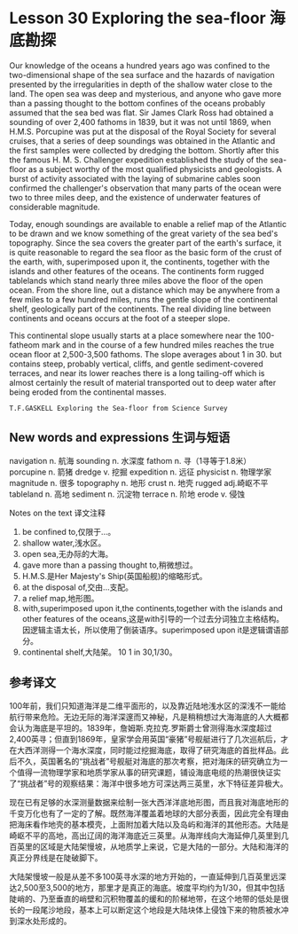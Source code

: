# Lesson 30 Exploring the sea-floor 海底勘探
Our knowledge of the oceans a hundred years ago was confined to the two-dimensional shape of the sea surface and the hazards of navigation presented by the irregularities in depth of the shallow water close to the land. The open sea was deep and mysterious, and anyone who gave more than a passing thought to the bottom confines of the oceans probably assumed that the sea bed was flat. Sir James Clark Ross had obtained a sounding of over 2,400 fathoms in 1839, but it was not until 1869, when H.M.S. Porcupine was put at the disposal of the Royal Society for several cruises, that a series of deep soundings was obtained in the Atlantic and the first samples were collected by dredging the bottom. Shortly after this the famous H. M. S. Challenger expedition established the study of the sea-floor as a subject worthy of the most qualified physicists and geologists. A burst of activity associated with the laying of submarine cables soon confirmed the challenger's observation that many parts of the ocean were two to three miles deep, and the existence of underwater features of considerable magnitude.

Today, enough soundings are available to enable a relief map of the Atlantic to be drawn and we know something of the great variety of the sea bed's topography. Since the sea covers the greater part of the earth's surface, it is quite reasonable to regard the sea floor as the basic form of the crust of the earth, with, superimposed upon it, the continents, together with the islands and other features of the oceans. The continents form rugged tablelands which stand nearly three miles above the floor of the open ocean. From the shore line, out a distance which may be anywhere from a few miles to a few hundred miles, runs the gentle slope of the continental shelf, geologically part of the continents. The real dividing line between continents and oceans occurs at the foot of a steeper slope.

This continental slope usually starts at a place somewhere near the 100-fatheom mark and in the course of a few hundred miles reaches the true ocean floor at 2,500-3,500 fathoms. The slope averages about 1 in 30. but contains steep, probably vertical, cliffs, and gentle sediment-covered terraces, and near its lower reaches there is a long tailing-off which is almost certainly the result of material transported out to deep water after being eroded from the continental masses.
	
	T.F.GASKELL Exploring the Sea-floor from Science Survey

## New words and expressions 生词与短语

navigation n. 航海
	sounding n. 水深度
	fathom n. 寻（1寻等于1.8米）
	porcupine n. 箭猪
	dredge v. 挖掘
	expedition n. 远征
	physicist n. 物理学家
	magnitude n. 很多
	topography n. 地形
	crust n. 地壳
	rugged adj.崎岖不平
	tableland n. 高地
	sediment n. 沉淀物
	terrace n. 阶地
	erode v. 侵蚀

Notes on the text 译文注释

1. be confined to,仅限于...。
2. shallow water,浅水区。
3. open sea,无办际的大海。
4. gave more than a passing thought to,稍微想过。
5. H.M.S.是Her Majesty's Ship(英国船舰)的缩略形式。
6. at the disposal of,交由...支配。
7. a relief map,地形图。
8. with,superimposed upon it,the continents,together with the islands and other features of the oceans,这是with引导的一个过去分词独立主格结构。因逻辑主语太长，所以使用了倒装语序。superimposed upon it是逻辑谓语部分。
9. continental shelf,大陆架。
	10 1 in 30,1/30。

## 参考译文

100年前，我们只知道海洋是二维平面形的，以及靠近陆地浅水区的深浅不一能给航行带来危险。无边无际的海洋深邃而又神秘，凡是稍稍想过大海海底的人大概都会认为海底是平坦的。1839年，詹姆斯.克拉克.罗斯爵士曾测得海水深度超过2,400英寻；但直到1869年，皇家学会用英国“豪猪”号舰艇进行了几次巡航后，才在大西洋测得一个海水深度，同时能过挖掘海底，取得了研究海底的首批样品。此后不久，英国著名的“挑战者”号舰艇对海底的那次考察，把对海床的研究确立为一个值得一流物理学家和地质学家从事的研究课题，铺设海底电缆的热潮很快证实了“挑战者”号的观察结果：海洋中很多地方可深达两三英里，水下特征差异极大。

现在已有足够的水深测量数据来绘制一张大西洋洋底地形图，而且我对海底地形的千变万化也有了一定的了解。既然海洋覆盖着地球的大部分表面，因此完全有理由把海床看作地壳的基本模壳，上面附加着大陆以及岛屿和海洋的其他形态。大陆是崎岖不平的高地，高出辽阔的海洋海底近三英里。从海岸线向大海延伸几英里到几百英里的区域是大陆架慢坡，从地质学上来说，它是大陆的一部分。大陆和海洋的真正分界线是在陡破脚下。

大陆架慢坡一般是从差不多100英寻水深的地方开始的，一直延伸到几百英里远深达2,500至3,500的地方，那里才是真正的海底。坡度平均约为1/30，但其中包括陡峭的、乃至垂直的峭壁和沉积物覆盖的缓和的阶梯地带，在这个地带的低处是很长的一段尾沙地段，基本上可以断定这个地段是大陆块体上侵蚀下来的物质被水冲到深水处形成的。

